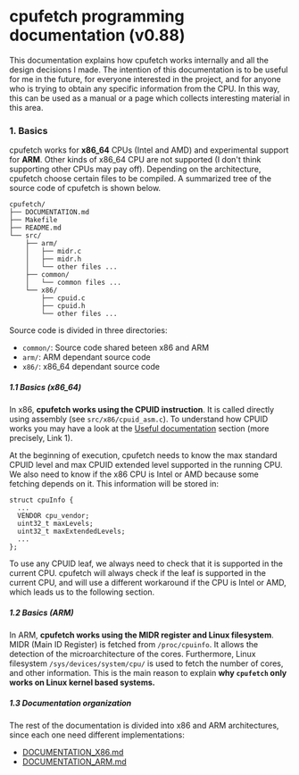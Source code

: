 # cpufetch programming documentation (v0.88)
This documentation explains how cpufetch works internally and all the design decisions I made. The intention of this documentation is to be useful for me in the future, for everyone interested in the project, and for anyone who is trying to obtain any specific information from the CPU. In this way, this can be used as a manual or a page which collects interesting material in this area.

### 1. Basics
cpufetch works for __x86_64__ CPUs (Intel and AMD) and experimental support for __ARM__. Other kinds of x86_64 CPU are not supported (I don't think supporting other CPUs may pay off). Depending on the architecture, cpufetch choose certain files to be compiled. A summarized tree of the source code of cpufetch is shown below.

```
cpufetch/
├── DOCUMENTATION.md
├── Makefile
├── README.md
└── src/
    ├── arm/
    │   ├── midr.c
    │   ├── midr.h
    │   └── other files ...
    ├── common/
    │   └── common files ...
    └── x86/
        ├── cpuid.c
        ├── cpuid.h
        └── other files ...
```

Source code is divided in three directories:

- `common/`: Source code shared beteen x86 and ARM
- `arm/`: ARM dependant source code
- `x86/`: x86_64 dependant source code

##### 1.1 Basics (x86_64)

In x86, __cpufetch works using the CPUID instruction__. It is called directly using assembly (see `src/x86/cpuid_asm.c`). To understand how CPUID works you may have a look at the [Useful documentation](https://github.com/Dr-Noob/cpufetch/blob/master/DOCUMENTATION_x86.md#useful-documentation) section (more precisely, Link 1).

At the beginning of execution, cpufetch needs to know the max standard CPUID level and max CPUID extended level supported in the running CPU. We also need to know if the x86 CPU is Intel or AMD because some fetching depends on it. This information will be stored in:

```
struct cpuInfo {
  ...
  VENDOR cpu_vendor;
  uint32_t maxLevels;  
  uint32_t maxExtendedLevels;
  ...
};
```

To use any CPUID leaf, we always need to check that it is supported in the current CPU. cpufetch will always check if the leaf is supported in the current CPU, and will use a different workaround if the CPU is Intel or AMD, which leads us to the following section.

##### 1.2 Basics (ARM)
In ARM, __cpufetch works using the MIDR register and Linux filesystem__. MIDR (Main ID Register) is fetched from `/proc/cpuinfo`. It allows the detection of the microarchitecture of the cores. Furthermore, Linux filesystem `/sys/devices/system/cpu/` is used to fetch the number of cores, and other information. This is the main reason to explain __why `cpufetch` only works on Linux kernel based systems.__

##### 1.3 Documentation organization
The rest of the documentation is divided into x86 and ARM architectures, since each one need different implementations:

- [DOCUMENTATION_X86.md](https://github.com/Dr-Noob/cpufetch/blob/master/doc/DOCUMENTATION_X86.md)
- [DOCUMENTATION_ARM.md](https://github.com/Dr-Noob/cpufetch/blob/master/doc/DOCUMENTATION_ARM.md)
